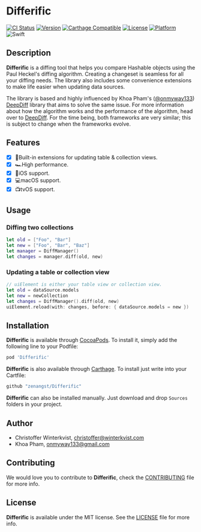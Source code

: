 # Differific

[![CI Status](https://img.shields.io/circleci/project/github/zenangst/Differific.svg)](https://circleci.com/gh/zenangst/Differific)
[![Version](https://img.shields.io/cocoapods/v/Differific.svg?style=flat)](http://cocoadocs.org/docsets/Differific)
[![Carthage Compatible](https://img.shields.io/badge/Carthage-compatible-4BC51D.svg?style=flat)](https://github.com/Carthage/Carthage)
[![License](https://img.shields.io/cocoapods/l/Differific.svg?style=flat)](http://cocoadocs.org/docsets/Differific)
[![Platform](https://img.shields.io/cocoapods/p/Differific.svg?style=flat)](http://cocoadocs.org/docsets/Differific)
![Swift](https://img.shields.io/badge/%20in-swift%204.0-orange.svg)

## Description

**Differific** is a diffing tool that helps you compare Hashable objects using the Paul Heckel's diffing algorithm. Creating a changeset is seamless for all your diffing needs. The library also includes some convenience extensions to make life easier when updating data sources.

The library is based and highly influenced by Khoa Pham's ([@onmyway133](https://github.com/onmyway133)) [DeepDiff](https://github.com/onmyway133/DeepDiff) library that aims to solve the same issue. For more information about how the algorithm works and the performance of the algorithm, head over to [DeepDiff](https://github.com/onmyway133/DeepDiff/blob/master/README.md#among-different-frameworks). For the time being, both frameworks are very similar; this is subject to change when the frameworks evolve.

## Features

- [x] 🍩Built-in extensions for updating table & collection views.
- [x] 🏎High performance.
- [x] 📱iOS support.
- [x] 💻macOS support.
- [x] 📺tvOS support.

## Usage

### Diffing two collections

```swift
let old = ["Foo", "Bar"]
let new = ["Foo", "Bar", "Baz"]
let manager = DiffManager()
let changes = manager.diff(old, new)
```

### Updating a table or collection view

```swift
// uiElement is either your table view or collection view.
let old = dataSource.models
let new = newCollection
let changes = DiffManager().diff(old, new)
uiElement.reload(with: changes, before: { dataSource.models = new })
```


## Installation

**Differific** is available through [CocoaPods](http://cocoapods.org). To install
it, simply add the following line to your Podfile:

```ruby
pod 'Differific'
```

**Differific** is also available through [Carthage](https://github.com/Carthage/Carthage).
To install just write into your Cartfile:

```ruby
github "zenangst/Differific"
```

**Differific** can also be installed manually. Just download and drop `Sources` folders in your project.

## Author

- Christoffer Winterkvist, christoffer@winterkvist.com
- Khoa Pham, onmyway133@gmail.com

## Contributing

We would love you to contribute to **Differific**, check the [CONTRIBUTING](https://github.com/zenangst/Differific/blob/master/CONTRIBUTING.md) file for more info.

## License

**Differific** is available under the MIT license. See the [LICENSE](https://github.com/zenangst/Differific/blob/master/LICENSE.md) file for more info.

